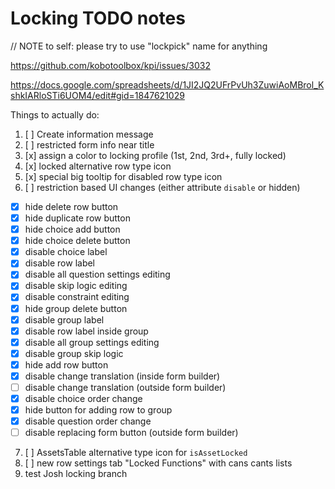 # Locking TODO notes

// NOTE to self: please try to use "lockpick" name for anything

https://github.com/kobotoolbox/kpi/issues/3032

https://docs.google.com/spreadsheets/d/1JI2JQ2UFrPvUh3ZuwiAoMBrol_KshkIARloSTi6UOM4/edit#gid=1847621029

Things to actually do:
1. [ ] Create information message
2. [ ] restricted form info near title
3. [x] assign a color to locking profile (1st, 2nd, 3rd+, fully locked)
4. [x] locked alternative row type icon
5. [x] special big tooltip for disabled row type icon
6. [ ] restriction based UI changes (either attribute `disable` or hidden)
  - [x] hide delete row button
  - [x] hide duplicate row button
  - [x] hide choice add button
  - [x] hide choice delete button
  - [x] disable choice label
  - [x] disable row label
  - [x] disable all question settings editing
  - [x] disable skip logic editing
  - [x] disable constraint editing
  - [x] hide group delete button
  - [x] disable group label
  - [x] disable row label inside group
  - [x] disable all group settings editing
  - [x] disable group skip logic
  - [x] hide add row button
  - [x] disable change translation (inside form builder)
  - [ ] disable change translation (outside form builder)
  - [x] disable choice order change
  - [x] hide button for adding row to group
  - [x] disable question order change
  - [ ] disable replacing form button (outside form builder)
7. [ ] AssetsTable alternative type icon for `isAssetLocked`
8. [ ] new row settings tab "Locked Functions" with cans cants lists
9. test Josh locking branch